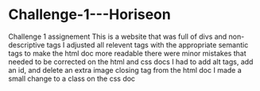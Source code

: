 # Challenge-1---Horiseon
Challenge 1 assignement
This is a website that was full of divs and non-descriptive tags
I adjusted all relevent tags with the appropriate semantic tags to make the html doc more readable
there were minor mistakes that needed to be corrected on the html and css docs
I had to add alt tags, add an id, and delete an extra image closing tag from the html doc
I made a small change to a class on the css doc
